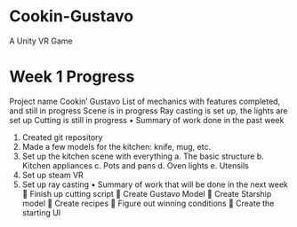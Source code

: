 # Cookin-Gustavo
A Unity VR Game
# Week 1 Progress
Project name
Cookin’ Gustavo
List of mechanics with features completed, and still in progress
Scene is in progress
Ray casting is set up, the lights are set up
Cutting is still in progress 
•	Summary of work done in the past week
1.	Created git repository
2.	Made a few models for the kitchen: knife, mug, etc.
3.	Set up the kitchen scene with everything
a.	The basic structure
b.	Kitchen appliances
c.	Pots and pans
d.	Oven lights
e.	Utensils
4.	Set up steam VR
5.	Set up ray casting
•	Summary of work that will be done in the next week
	Finish up cutting script
	Create Gustavo Model
	Create Starship model 
	Create recipes
	Figure out winning conditions
	Create the starting UI

